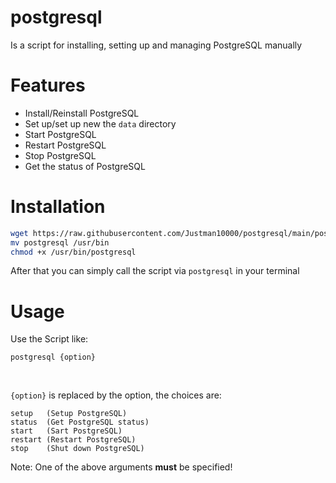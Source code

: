 # postgresql

Is a script for installing, setting up and managing PostgreSQL manually

# Features

- Install/Reinstall PostgreSQL
- Set up/set up new the ``data`` directory
- Start PostgreSQL
- Restart PostgreSQL
- Stop PostgreSQL
- Get the status of PostgreSQL

# Installation

```bash
wget https://raw.githubusercontent.com/Justman10000/postgresql/main/postgresql
mv postgresql /usr/bin
chmod +x /usr/bin/postgresql
```

After that you can simply call the script via ``postgresql`` in your terminal

# Usage

Use the Script like:

``postgresql {option}``

<br>

``{option}`` is replaced by the option, the choices are:
```
setup   (Setup PostgreSQL)
status  (Get PostgreSQL status)
start   (Sart PostgreSQL)
restart (Restart PostgreSQL)
stop    (Shut down PostgreSQL)
```

Note: One of the above arguments **must** be specified!